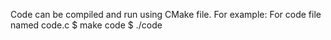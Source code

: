 Code can be compiled and run using CMake file.
For example:
  For code file named code.c
    $ make code
    $ ./code
